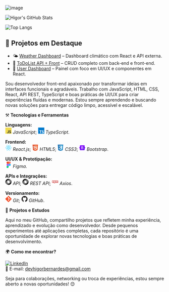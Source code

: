 ![image](https://github.com/user-attachments/assets/bdbde02c-b12a-48eb-8dc3-c6b9a14d312b)

![Higor's GitHub Stats](https://github-readme-stats.vercel.app/api?username=HigorBernardesPNG&show_icons=true&theme=tokyonight)

![Top Langs](https://github-readme-stats.vercel.app/api/top-langs/?username=HigorBernardesPNG&layout=compact&theme=tokyonight)

## 🚀 Projetos em Destaque

- 🌤️ [Weather Dashboard](https://weather-dashboard-kappa-hazel.vercel.app/) – Dashboard climático com React e API externa.
- 🧾 [ToDoList API + Front](https://github.com/HigorBernardesPNG/todoList) – CRUD completo com back-end e front-end.
- 👤 [User Dashboard](https://github.com/HigorBernardesPNG/userDashboard) – Painel com foco em UI/UX e componentes em React.


Sou desenvolvedor front-end apaixonado por transformar ideias em interfaces funcionais e agradáveis. Trabalho com JavaScript, HTML, CSS, React, API REST, TypeScript e boas práticas de UI/UX para criar experiências fluídas e modernas. Estou sempre aprendendo e buscando novas soluções para entregar código limpo, acessível e escalável.

⚒️ **Tecnologias e Ferramentas**

**Linguagens:**  
<img src="https://raw.githubusercontent.com/devicons/devicon/master/icons/javascript/javascript-original.svg" width="20"/> *JavaScript*; <img src="https://raw.githubusercontent.com/devicons/devicon/master/icons/typescript/typescript-original.svg" width="20"/> *TypeScript*.

**Frontend:**  
<img src="https://raw.githubusercontent.com/devicons/devicon/master/icons/react/react-original.svg" width="20"/> *React.js*; <img src="https://raw.githubusercontent.com/devicons/devicon/master/icons/html5/html5-original.svg" width="20"/> *HTML5*; <img src="https://raw.githubusercontent.com/devicons/devicon/master/icons/css3/css3-original.svg" width="20"/> *CSS3*; <img src="https://raw.githubusercontent.com/devicons/devicon/master/icons/bootstrap/bootstrap-original.svg" width="20"/> *Bootstrap*.

**UI/UX & Prototipação:**  
<img src="https://raw.githubusercontent.com/devicons/devicon/master/icons/figma/figma-original.svg" width="20"/> *Figma*.

**APIs e Integrações:**  
<img src="https://raw.githubusercontent.com/devicons/devicon/master/icons/json/json-original.svg" width="20"/> *API*; <img src="https://raw.githubusercontent.com/devicons/devicon/master/icons/json/json-original.svg" width="20"/> *REST API*; <img src="https://raw.githubusercontent.com/devicons/devicon/master/icons/npm/npm-original-wordmark.svg" width="20"/> *Axios*.

**Versionamento:**  
<img src="https://raw.githubusercontent.com/devicons/devicon/master/icons/git/git-original.svg" width="20"/> *Git*; <img src="https://raw.githubusercontent.com/devicons/devicon/master/icons/github/github-original.svg" width="20"/> *GitHub*.


📌 **Projetos e Estudos**

Aqui no meu GitHub, compartilho projetos que refletem minha experiência, aprendizado e evolução como desenvolvedor. Desde pequenos experimentos até aplicações completas, cada repositório é uma oportunidade de explorar novas tecnologias e boas práticas de desenvolvimento.

🌍 **Como me encontrar?**
 
[![LinkedIn](https://img.shields.io/badge/LinkedIn-0077B5?style=for-the-badge&logo=linkedin&logoColor=white)](https://www.linkedin.com/in/higor-bernardes-6a41b0230/)<br>
📧 E-mail: devhigorbernardes@gmail.com


Seja para colaborações, networking ou troca de experiências, estou sempre aberto a novas oportunidades! 😊
